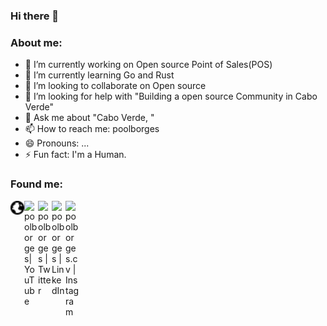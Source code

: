 ### Hi there 👋

<!--
**poolborges/poolborges** is a ✨ _special_ ✨ repository because its `README.md` (this file) appears on your GitHub profile.
-->

### About me:

- 🔭 I’m currently working on Open source Point of Sales(POS)
- 🌱 I’m currently learning Go and Rust
- 👯 I’m looking to collaborate on Open source
- 🤔 I’m looking for help with "Building a open source Community in Cabo Verde"
- 💬 Ask me about "Cabo Verde, "
- 📫 How to reach me: poolborges
- 😄 Pronouns: ...
- ⚡ Fun fact: I'm a Human.

### Found me:

[<img align="left" alt="website" width="22px" src="https://raw.githubusercontent.com/iconic/open-iconic/master/svg/globe.svg" />](https://poolborges.github.io)
[<img align="left" alt="poolborges| YouTube" width="22px" src="https://cdn.jsdelivr.net/npm/simple-icons@v3/icons/youtube.svg" />](https://youtube.com/poolborges)
[<img align="left" alt="poolborges | Twitter" width="22px" src="https://cdn.jsdelivr.net/npm/simple-icons@v3/icons/twitter.svg" />](https://twitter.com/poolborges)
[<img align="left" alt="poolborges | LinkedIn" width="22px" src="https://cdn.jsdelivr.net/npm/simple-icons@v3/icons/linkedin.svg" />](https://www.linkedin.com/in/poolborges)
[<img align="left" alt="poolborges.cv | Instagram" width="22px" src="https://cdn.jsdelivr.net/npm/simple-icons@v3/icons/instagram.svg" />](https://instagram.com/poolborges.cv)
